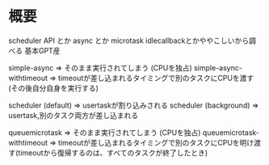 # 概要
scheduler API とか async とか microtask idlecallbackとかややこしいから調べる
基本GPT産

simple-async => そのまま実行されてしまう (CPUを独占)
simple-async-withtimeout => timeoutが差し込まれるタイミングで別のタスクにCPUを渡す (その後自分自身を実行する)

scheduler (default) => usertaskが割り込みされる
scheduler (background) => usertask,別のタスク両方が差し込まれる

queuemicrotask => そのまま実行されてしまう (CPUを独占)
queuemicrotask-withtimeout => timeoutが差し込まれるタイミングで別のタスクにCPUを明け渡す(timeoutから復帰するのは、すべてのタスクが終了したとき)